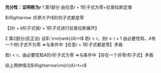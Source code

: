 **充分性：证明秩为$r$**
1 第1部分
由任意$r+1$阶子式为零+拉普拉斯定理

$\Rightarrow $任意大于$r$阶的子式都是零

【对$r+k$阶子式按$r+1$阶子式进行拉普拉斯展开】

2 第2部分(反正法)
设$\ \rm{rank}(A)=t$
若$t>r$，则$t\geq r+1$
由必要性知，$A$有一个$t$阶子式不为零
$\Rightarrow$与条件中【任意$r+1$阶子式都是零】矛盾

若$t<r$，由必要性知$A$的$r$阶子式为零
$\Rightarrow$与条件中【存在一个非零$r$阶子式】矛盾

综上两种情况$\Rightarrow\rm{r}(A)=t=r$
